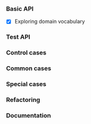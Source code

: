 ### Basic API
- [x] Exploring domain vocabulary

### Test API


### Control cases


### Common cases 


### Special cases


### Refactoring

    
### Documentation

